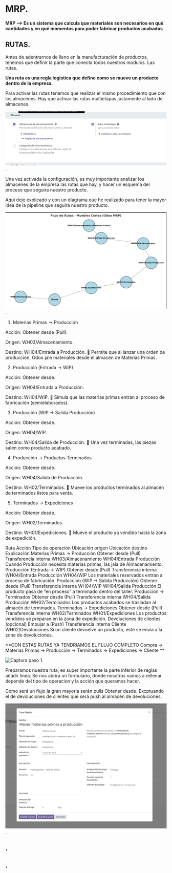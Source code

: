 # MRP.

**MRP --> Es un sistema que calcula que materiales son necesarios en qué cantidades y en qué momentos para poder fabricar productos acabados**

## RUTAS.

Antes de adentrarnos de lleno en la manufacturación de productos, tenemos que definir la parte que conecta todos nuestros modulos. Las rutas.

**Una ruta es una regla logistica que define como se mueve un producto dentro de la empresa.**

Para activar las rutas tenemos que realizar el mismo procedimiento que con los almacenes. Hay que activar las rutas multietapas justamente al lado de almacenes.

![Captura paso 1](images/Conf-rutas.png).

Una vez activada la configuración, es muy importante analizar los almacenes de la empresa las rutas que hay, y hacer un esquema del proceso que seguira nuestro producto. 

Aqui dejo explicado y con un diagrama que he realizado para tener la mayor idea de la pipeline que seguira nuestro producto. 

![Captura paso 1](images/Flujo.png).

1. Materias Primas → Producción

Acción: Obtener desde (Pull).

Origen: WH03/Almacenamiento.

Destino: WH04/Entrada a Producción.
📌 Permite que al lanzar una orden de producción, Odoo jale materiales desde el almacén de Materias Primas.

2. Producción (Entrada → WIP)

Acción: Obtener desde.

Origen: WH04/Entrada a Producción.

Destino: WH04/WIP.
📌 Simula que las materias primas entran al proceso de fabricación (semielaborados).

3. Producción (WIP → Salida Producción)

Acción: Obtener desde.

Origen: WH04/WIP.

Destino: WH04/Salida de Producción.
📌 Una vez terminadas, las piezas salen como producto acabado.

4. Producción → Productos Terminados

Acción: Obtener desde.

Origen: WH04/Salida de Producción.

Destino: WH02/Terminados.
📌 Mueve los productos terminados al almacén de terminados listos para venta.

5. Terminados → Expediciones

Acción: Obtener desde.

Origen: WH02/Terminados.

Destino: WH01/Expediciones.
📌 Mueve el producto ya vendido hacia la zona de expedición.

Ruta	Acción	Tipo de operación	Ubicación origen	Ubicación destino	Explicación
Materias Primas → Producción	Obtener desde (Pull)	Transferencia interna	WH03/Almacenamiento	WH04/Entrada Producción	Cuando Producción necesita materias primas, las jala de Almacenamiento.
Producción (Entrada → WIP)	Obtener desde (Pull)	Transferencia interna	WH04/Entrada Producción	WH04/WIP	Los materiales reservados entran a proceso de fabricación.
Producción (WIP → Salida Producción)	Obtener desde (Pull)	Transferencia interna	WH04/WIP	WH04/Salida Producción	El producto pasa de “en proceso” a terminado dentro del taller.
Producción → Terminados	Obtener desde (Pull)	Transferencia interna	WH04/Salida Producción	WH02/Terminados	Los productos acabados se trasladan al almacén de terminados.
Terminados → Expediciones	Obtener desde (Pull)	Transferencia interna	WH02/Terminados	WH01/Expediciones	Los productos vendidos se preparan en la zona de expedición.
Devoluciones de clientes (opcional)	Empujar a (Push)	Transferencia interna	Cliente	WH02/Devoluciones	Si un cliente devuelve un producto, este se envía a la zona de devoluciones.


**CON ESTAS RUTAS YA TENDRIAMOS EL FLUJO COMPLETO Compra → Materias Primas → Producción → Terminados → Expediciones → Cliente **

![Captura paso 1](images/Creacion-ruta.png).

Preparamos nuestra ruta, es super importante la parte inferior de reglas añadir linea. Se nos abrirá un formulario, donde nosotros vamos a rellenar depende del tipo de operacion y la acción que queramos hacer. 

Como será un flujo la gran mayoria serán pulls Obtener desde. Excptuando el de devoluciones de clientes que será push al almacén de devoluciones.

![Captura paso 1](images/ruta-definida.png).


## .





## .


